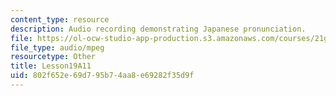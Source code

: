 ```yaml
---
content_type: resource
description: Audio recording demonstrating Japanese pronunciation.
file: https://ol-ocw-studio-app-production.s3.amazonaws.com/courses/21g-504-japanese-iv-spring-2009/802f652e69d795b74aa8e69282f35d9f_Lesson19A11.mp3
file_type: audio/mpeg
resourcetype: Other
title: Lesson19A11
uid: 802f652e-69d7-95b7-4aa8-e69282f35d9f
---
```


